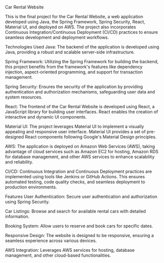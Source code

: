 Car Rental Website

This is the final project for the Car Rental Website, a web application developed using Java, the Spring Framework, Spring Security, React, Material UI, and deployed on AWS. The project also incorporates Continuous Integration/Continuous Deployment (CI/CD) practices to ensure seamless development and deployment workflows.

Technologies Used
Java: The backend of the application is developed using Java, providing a robust and scalable server-side infrastructure.

Spring Framework: Utilizing the Spring Framework for building the backend, this project benefits from the framework's features like dependency injection, aspect-oriented programming, and support for transaction management.

Spring Security: Ensures the security of the application by providing authentication and authorization mechanisms, safeguarding user data and system resources.

React: The frontend of the Car Rental Website is developed using React, a JavaScript library for building user interfaces. React enables the creation of interactive and dynamic UI components.

Material UI: The project leverages Material UI to implement a visually appealing and responsive user interface. Material UI provides a set of pre-designed React components following Google's Material Design principles.

AWS: The application is deployed on Amazon Web Services (AWS), taking advantage of cloud services such as Amazon EC2 for hosting, Amazon RDS for database management, and other AWS services to enhance scalability and reliability.

CI/CD: Continuous Integration and Continuous Deployment practices are implemented using tools like Jenkins or GitHub Actions. This ensures automated testing, code quality checks, and seamless deployment to production environments.

Features
User Authentication: Secure user authentication and authorization using Spring Security.

Car Listings: Browse and search for available rental cars with detailed information.

Booking System: Allow users to reserve and book cars for specific dates.

Responsive Design: The website is designed to be responsive, ensuring a seamless experience across various devices.

AWS Integration: Leverages AWS services for hosting, database management, and other cloud-based functionalities.

